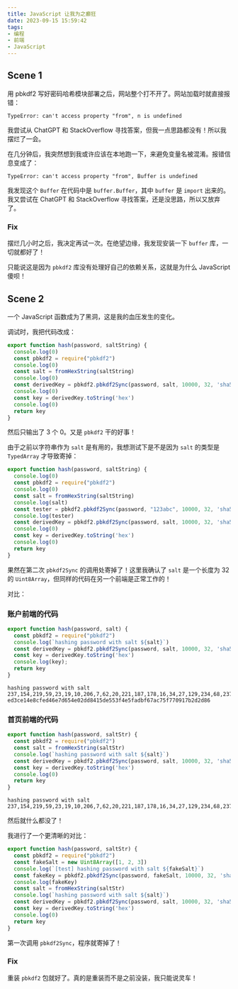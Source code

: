 ```yaml
---
title: JavaScript 让我为之癫狂
date: 2023-09-15 15:59:42
tags:
- 编程
- 前端
- JavaScript
---
```


## Scene 1

用 pbkdf2 写好密码哈希模块部署之后，网站整个打不开了。网站加载时就直接报错：

```
TypeError: can't access property "from", n is undefined
```

我尝试从 ChatGPT 和 StackOverflow 寻找答案，但我一点思路都没有！所以我摆烂了一会。

在几分钟后，我突然想到我或许应该在本地跑一下，来避免变量名被混淆。报错信息变成了：

```
TypeError: can't access property "from", Buffer is undefined
```

我发现这个 `Buffer` 在代码中是 `buffer.Buffer`，其中 `buffer` 是 `import` 出来的。我又尝试在 ChatGPT 和 StackOverflow 寻找答案，还是没思路，所以又放弃了。

### Fix

摆烂几小时之后，我决定再试一次。在绝望边缘，我发现安装一下 `buffer` 库，一切就都好了！

只能说这是因为 `pbkdf2` 库没有处理好自己的依赖关系，这就是为什么 JavaScript 傻呗！

## Scene 2

一个 JavaScript 函数成为了黑洞，这是我的血压发生的变化。

调试时，我把代码改成：

```javascript
export function hash(password, saltString) {
  console.log(0)
  const pbkdf2 = require("pbkdf2")
  console.log(0)
  const salt = fromHexString(saltString)
  console.log(0)
  const derivedKey = pbkdf2.pbkdf2Sync(password, salt, 10000, 32, 'sha512');
  console.log(0)
  const key = derivedKey.toString('hex')
  console.log(0)
  return key
}
```

然后只输出了 3 个 0。又是 `pbkdf2` 干的好事！

由于之前以字符串作为 `salt` 是有用的，我想测试下是不是因为 `salt` 的类型是 `TypedArray` 才导致寄掉：

```javascript
export function hash(password, saltString) {
  console.log(0)
  const pbkdf2 = require("pbkdf2")
  console.log(0)
  const salt = fromHexString(saltString)
  console.log(salt)
  const tester = pbkdf2.pbkdf2Sync(password, "123abc", 10000, 32, 'sha512');
  console.log(tester)
  const derivedKey = pbkdf2.pbkdf2Sync(password, salt, 10000, 32, 'sha512');
  console.log(0)
  const key = derivedKey.toString('hex')
  console.log(0)
  return key
}
```

果然在第二次 `pbkdf2Sync` 的调用处寄掉了！这里我确认了 `salt` 是一个长度为 32 的 `Uint8Array`，但同样的代码在另一个前端是正常工作的！

对比：

### 账户前端的代码

```javascript
export function hash(password, salt) {
  const pbkdf2 = require("pbkdf2")
  console.log(`hashing password with salt ${salt}`)
  const derivedKey = pbkdf2.pbkdf2Sync(password, salt, 10000, 32, 'sha512');
  const key = derivedKey.toString('hex')
  console.log(key);
  return key
}
```

```
hashing password with salt 237,154,219,59,23,19,10,206,7,62,20,221,187,178,16,34,27,129,234,68,237,195,38,224,75,61,124,108,96,44,222,129
ed3ce14e8cfed46e7d654e02dd8415de553f4e5fadbf67ac75f770917b2d2d86
```

### 首页前端的代码

```javascript
export function hash(password, saltStr) {
  const pbkdf2 = require("pbkdf2")
  const salt = fromHexString(saltStr)
  console.log(`hashing password with salt ${salt}`)
  const derivedKey = pbkdf2.pbkdf2Sync(password, salt, 10000, 32, 'sha512');
  const key = derivedKey.toString('hex')
  console.log(0)
  return key
}
```

```
hashing password with salt 237,154,219,59,23,19,10,206,7,62,20,221,187,178,16,34,27,129,234,68,237,195,38,224,75,61,124,108,96,44,222,129
```

然后就什么都没了！

我进行了一个更清晰的对比：

```javascript
export function hash(password, saltStr) {
  const pbkdf2 = require("pbkdf2")
  const fakeSalt = new Uint8Array([1, 2, 3])
  console.log(`[test] hashing password with salt ${fakeSalt}`)
  const fakeKey = pbkdf2.pbkdf2Sync(password, fakeSalt, 10000, 32, 'sha512');
  console.log(fakeKey)
  const salt = fromHexString(saltStr)
  console.log(`hashing password with salt ${salt}`)
  const derivedKey = pbkdf2.pbkdf2Sync(password, salt, 10000, 32, 'sha512');
  const key = derivedKey.toString('hex')
  console.log(0)
  return key
}
```

第一次调用 `pbkdf2Sync`，程序就寄掉了！

### Fix

重装 `pbkdf2` 包就好了。真的是重装而不是之前没装，我只能说灵车！
